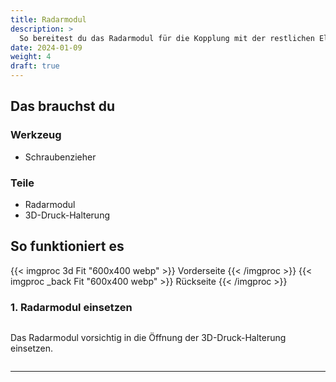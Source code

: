 ```yaml
---
title: Radarmodul
description: >
  So bereitest du das Radarmodul für die Kopplung mit der restlichen Elektronik  vor.  
date: 2024-01-09
weight: 4
draft: true
---
```


## Das brauchst du

<div class="row">
    <div class="col-md-6">
       <h3>Werkzeug</h3>
    
- Schraubenzieher 
</div>
    <div class="col-md-6">
<h3>Teile</h3>
<ul>
       <li>Radarmodul</li>
              <li>3D-Druck-Halterung</li>
       </ul> 
       </div>
</div>

## So funktioniert es 

<div class="row">
    <div class="col-md-6">
       {{< imgproc 3d Fit "600x400 webp" >}} Vorderseite {{< /imgproc >}}
       {{< imgproc _back Fit "600x400 webp" >}} Rückseite {{< /imgproc >}}
</div>
    <div class="col-md-6" style="display: flex; flex-direction: column; justify-content: center;">

### 1. Radarmodul einsetzen
 Das Radarmodul vorsichtig in die Öffnung der 3D-Druck-Halterung einsetzen. 
    </div>
</div>
<hr class="my-4"> <!-- Trennlinie -->